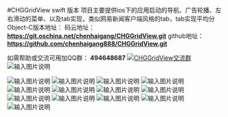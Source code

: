 #CHGGridView  swift 版本
项目主要提供ios下的应用启动的导航、广告轮播、左右滑动的菜单、以及tab实现，类似网易新闻客户端风格的tab，tab实现平均分
Object-C版本地址：
码云地址： **https://git.oschina.net/chenhaigang/CHGGridView.git** 
github地址： **https://github.com/chenhaigang888/CHGGridView.git** 

如需帮助或交流可用加QQ群： **494648687** 
<a target="_blank" href="//shang.qq.com/wpa/qunwpa?idkey=274e6aeebdc86599cdc29b875325b03135f55c73f5d93e95abd576c7480a8270"><img border="0" src="//pub.idqqimg.com/wpa/images/group.png" alt="CHGGridView交流群" title="CHGGridView交流群"></a>
![输入图片说明](http://git.oschina.net/uploads/images/2017/0306/145642_6eb00505_3935.png "在这里输入图片标题")

![输入图片说明](http://files.git.oschina.net/group1/M00/00/FC/PaAvDFjGwdyAH5XKACiwiHgZRGE349.gif?token=7ec1a11a32f68790e16d53bcedda991e&ts=1489420878&attname=1.gif "在这里输入图片标题")
![输入图片说明](http://files.git.oschina.net/group1/M00/00/FC/PaAvDFjGwdyAH5XKACiwiHgZRGE349.gif?token=7ec1a11a32f68790e16d53bcedda991e&ts=1489420878&attname=2.gif "在这里输入图片标题")
![输入图片说明](http://files.git.oschina.net/group1/M00/00/FC/PaAvDFjGwdyAH5XKACiwiHgZRGE349.gif?token=7ec1a11a32f68790e16d53bcedda991e&ts=1489420878&attname=3.gif "在这里输入图片标题")
![输入图片说明](http://files.git.oschina.net/group1/M00/00/FC/PaAvDFjGwdyAH5XKACiwiHgZRGE349.gif?token=7ec1a11a32f68790e16d53bcedda991e&ts=1489420878&attname=4.gif "在这里输入图片标题")
![输入图片说明](http://files.git.oschina.net/group1/M00/00/FC/PaAvDFjGwdyAH5XKACiwiHgZRGE349.gif?token=7ec1a11a32f68790e16d53bcedda991e&ts=1489420878&attname=5.gif "在这里输入图片标题")
![输入图片说明](http://files.git.oschina.net/group1/M00/00/FC/PaAvDFjGwdyAH5XKACiwiHgZRGE349.gif?token=7ec1a11a32f68790e16d53bcedda991e&ts=1489420878&attname=6.gif "在这里输入图片标题")
![输入图片说明](http://files.git.oschina.net/group1/M00/00/FC/PaAvDFjGwdyAH5XKACiwiHgZRGE349.gif?token=7ec1a11a32f68790e16d53bcedda991e&ts=1489420878&attname=7.gif "在这里输入图片标题")
![输入图片说明](http://files.git.oschina.net/group1/M00/00/FC/PaAvDFjGwdyAH5XKACiwiHgZRGE349.gif?token=7ec1a11a32f68790e16d53bcedda991e&ts=1489420878&attname=8.gif "在这里输入图片标题")
![输入图片说明](http://files.git.oschina.net/group1/M00/00/FC/PaAvDFjGwdyAH5XKACiwiHgZRGE349.gif?token=7ec1a11a32f68790e16d53bcedda991e&ts=1489420878&attname=9.gif "在这里输入图片标题")
![输入图片说明](http://files.git.oschina.net/group1/M00/00/FC/PaAvDFjGwdyAH5XKACiwiHgZRGE349.gif?token=7ec1a11a32f68790e16d53bcedda991e&ts=1489420878&attname=10.gif "在这里输入图片标题")
![输入图片说明](http://files.git.oschina.net/group1/M00/00/FC/PaAvDFjGwdyAH5XKACiwiHgZRGE349.gif?token=7ec1a11a32f68790e16d53bcedda991e&ts=1489420878&attname=11.gif "在这里输入图片标题")
![输入图片说明](http://files.git.oschina.net/group1/M00/00/FC/PaAvDFjGwdyAH5XKACiwiHgZRGE349.gif?token=7ec1a11a32f68790e16d53bcedda991e&ts=1489420878&attname=12.gif "在这里输入图片标题")
![输入图片说明](http://files.git.oschina.net/group1/M00/00/FC/PaAvDFjGwdyAH5XKACiwiHgZRGE349.gif?token=7ec1a11a32f68790e16d53bcedda991e&ts=1489420878&attname=13.gif "在这里输入图片标题")



    
